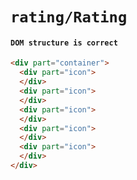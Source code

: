 # `rating/Rating`

#### `DOM structure is correct`

```html
<div part="container">
  <div part="icon">
  </div>
  <div part="icon">
  </div>
  <div part="icon">
  </div>
  <div part="icon">
  </div>
  <div part="icon">
  </div>
</div>

```

